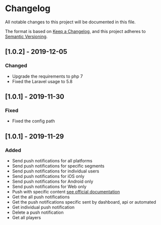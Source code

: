 # Changelog
All notable changes to this project will be documented in this file.

The format is based on [Keep a Changelog](https://keepachangelog.com/en/1.0.0/),
and this project adheres to [Semantic Versioning](https://semver.org/spec/v2.0.0.html).

## [1.0.2] - 2019-12-05
### Changed
- Upgrade the requirements to php 7
- Fixed the Laravel usage to 5.8

## [1.0.1] - 2019-11-30
### Fixed
- Fixed the config path

## [1.0.1] - 2019-11-29
### Added
- Send push notifications for all platforms
- Send push notifications for specific segments
- Send push notifications for individual users
- Send push notifications for iOS only
- Send push notifications for Android only
- Send push notifications for Web only
- Push with specific content [see official documentation](https://documentation.onesignal.com/reference#create-notification)
- Get the all push notifications
- Get the push notifications specific sent by dashboard, api or automated
- Get individual push notification
- Delete a push notification
- Get all players